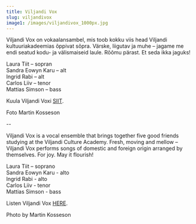 ```yaml
---
title: Viljandi Vox
slug: viljandivox
image1: /images/viljandivox_1000px.jpg
---
```

Viljandi Vox on vokaalansambel, mis toob kokku viis head Viljandi kultuuriakadeemias õppivat sõpra. Värske, liigutav ja muhe – jagame me endi seatud kodu- ja välismaiseid laule. Rõõmu pärast. Et seda ikka jaguks! 

Laura Tiit – sopran
\
Sandra Eowyn Karu – alt
\
Ingrid Rabi – alt
\
Carlos Liiv – tenor
\
Mattias Simson – bass

Kuula Viljandi Voxi [SIIT](https://www.youtube.com/watch?v=4OheUod5in4).

Foto Martin Kosseson

\--

Viljandi Vox is a vocal ensemble that brings together five good friends studying at the Viljandi Culture Academy. Fresh, moving and mellow – Viljandi Vox performs songs of domestic and foreign origin arranged by themselves. For joy. May it flourish! 

Laura Tiit – soprano
\
Sandra Eowyn Karu - alto
\
Ingrid Rabi - alto
\
Carlos Liiv - tenor
\
Mattias Simson - bass

Listen Viljandi Vox [HERE](https://www.youtube.com/watch?v=4OheUod5in4).

Photo by Martin Kosseson
